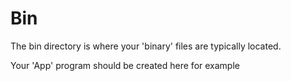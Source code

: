 # Bin

The bin directory is where your 'binary' files are typically located.

Your 'App' program should be created here for example
